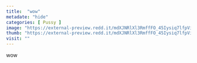 ```yaml
---
title:  "wow"
metadate: "hide"
categories: [ Pussy ]
image: "https://external-preview.redd.it/mdXJNRlXl3RmffFO_45Iysiq7lfpVilrL9vUyZ6f7Mg.jpg?auto=webp&s=e991e1475c466dd6ae09712021d6922271031eb4"
thumb: "https://external-preview.redd.it/mdXJNRlXl3RmffFO_45Iysiq7lfpVilrL9vUyZ6f7Mg.jpg?width=640&crop=smart&auto=webp&s=bae433697ed74a15c40cde556fdb4d4fb301fa43"
visit: ""
---
```

wow
